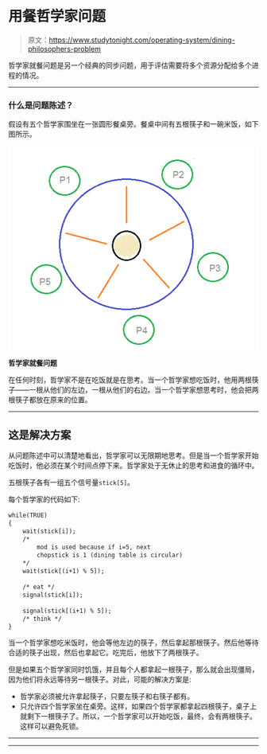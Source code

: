 # 用餐哲学家问题

> 原文：<https://www.studytonight.com/operating-system/dining-philosophers-problem>

哲学家就餐问题是另一个经典的同步问题，用于评估需要将多个资源分配给多个进程的情况。

* * *

### 什么是问题陈述？

假设有五个哲学家围坐在一张圆形餐桌旁。餐桌中间有五根筷子和一碗米饭，如下图所示。

![Dining Philosophers Problem](img/84bf80647a5cfcc00a02c93c8b38aeba.png)

**哲学家就餐问题**

在任何时刻，哲学家不是在吃饭就是在思考。当一个哲学家想吃饭时，他用两根筷子——一根从他们的左边，一根从他们的右边。当一个哲学家想思考时，他会把两根筷子都放在原来的位置。

* * *

## 这是解决方案

从问题陈述中可以清楚地看出，哲学家可以无限期地思考。但是当一个哲学家开始吃饭时，他必须在某个时间点停下来。哲学家处于无休止的思考和进食的循环中。

五根筷子各有一组五个信号量`stick[5]`。

每个哲学家的代码如下:

```
while(TRUE) 
{
    wait(stick[i]);
    /* 
        mod is used because if i=5, next 
        chopstick is 1 (dining table is circular)
    */
    wait(stick[(i+1) % 5]);  

    /* eat */
    signal(stick[i]);

    signal(stick[(i+1) % 5]); 
    /* think */
}
```

当一个哲学家想吃米饭时，他会等他左边的筷子，然后拿起那根筷子。然后他等待合适的筷子出现，然后也拿起它。吃完后，他放下了两根筷子。

但是如果五个哲学家同时饥饿，并且每个人都拿起一根筷子，那么就会出现僵局，因为他们将永远等待另一根筷子。对此，可能的解决方案是:

*   哲学家必须被允许拿起筷子，只要左筷子和右筷子都有。
*   只允许四个哲学家坐在桌旁。这样，如果四个哲学家都拿起四根筷子，桌子上就剩下一根筷子了。所以，一个哲学家可以开始吃饭，最终，会有两根筷子。这样可以避免死锁。

* * *

* * *